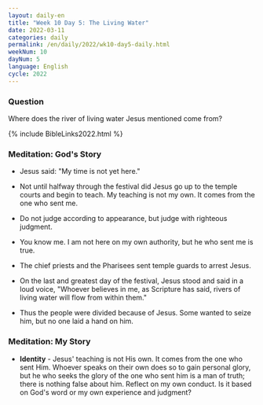 ```yaml
---
layout: daily-en
title: "Week 10 Day 5: The Living Water"
date: 2022-03-11
categories: daily
permalink: /en/daily/2022/wk10-day5-daily.html
weekNum: 10
dayNum: 5
language: English
cycle: 2022
---
```

### Question     
Where does the river of living water Jesus mentioned come from?

{% include BibleLinks2022.html %} 

### Meditation: God's Story   
+ Jesus said: "My time is not yet here." 

+ Not until halfway through the festival did Jesus go up to the temple courts and begin to teach. My teaching is not my own. It comes from the one who sent me. 

+ Do not judge according to appearance, but judge with righteous judgment. 

+ You know me. I am not here on my own authority, but he who sent me is true. 

+ The chief priests and the Pharisees sent temple guards to arrest Jesus. 

+ On the last and greatest day of the festival, Jesus stood and said in a loud voice, "Whoever believes in me, as Scripture has said, rivers of living water will flow from within them." 

+ Thus the people were divided because of Jesus. Some wanted to seize him, but no one laid a hand on him. 

### Meditation: My Story   
+ **Identity** - Jesus' teaching is not His own. It comes from the one who sent Him. Whoever speaks on their own does so to gain personal glory, but he who seeks the glory of the one who sent him is a man of truth; there is nothing false about him. Reflect on my own conduct. Is it based on God's word or my own experience and judgment? 
